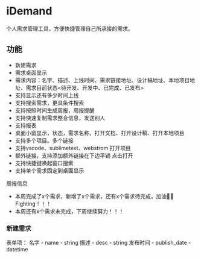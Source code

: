 # iDemand

个人需求管理工具，方便快捷管理自己所承接的需求。

## 功能

- 新建需求
- 需求桌面显示
- 需求内容：名字、描述、上线时间、需求链接地址、设计稿地址、本地项目地址、需求目前状态<待开发、开发中、已完成、已发布>
- 支持显示还有多少时间上线
- 支持搜索需求，更具条件搜索
- 支持按照时间生成周报，周报提醒
- 支持快速复制需求整合信息，发送别人
- 支持报表
- 桌面小窗显示，状态，需求名称，打开文档、打开设计稿、打开本地项目
- 支持多个项目。多个链接
- 支持vscode、sublimetext、webstrom 打开项目
- 额外链接，支持添加额外链接在下边平铺 点击打开
- 支持快捷键唤起窗口搜索
- 支持单个需求固定到桌面显示



周报信息
- 本周完成了x个需求，新增了x个需求，还有x个需求待完成，加油💪🏻Fighting！！！
- 本周还有x个需求未完成，下周继续努力！！！


### 新建需求

表单项：
名字 - name - string
描述 - desc - string
发布时间 - publish_date - datetime

